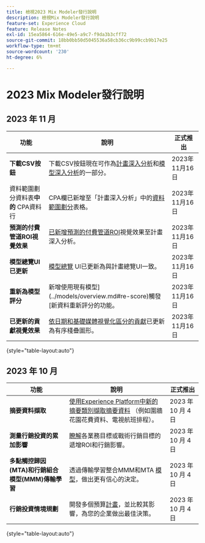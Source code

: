 ```yaml
---
title: 檢視2023 Mix Modeler發行說明
description: 檢視Mix Modeler發行說明
feature-set: Experience Cloud
feature: Release Notes
exl-id: 15ea5864-616e-49e5-a9c7-f9da3b3cff72
source-git-commit: 18bb0bb50d5045536a58cb36cc9b99ccb9b17e25
workflow-type: tm+mt
source-wordcount: '230'
ht-degree: 6%

---
```


# 2023 Mix Modeler發行說明

## 2023 年 11 月


| 功能 | 說明 | 正式推出 |
|---|---|---|
| **下載CSV按鈕** | 下載CSV按鈕現在可作為[計畫深入分析](../plans/edit.md)和[模型深入分析](../models/insights.md#model-insights)的一部分。 | 2023年11月16日 |
| 資料範圍劃分資料表&#x200B;**中的** CPA資料行 | CPA欄已新增至「計畫深入分析」中的[資料範圍劃分](../plans/edit.md)表格。 | 2023年11月16日 |
| **預測的付費管道ROI視覺效果** | [已新增預測的付費管道ROI](../plans/edit.md)視覺效果至計畫深入分析。 | 2023年11月16日 |
| **模型總覽UI已更新** | [模型總覽](../models/overview.md) UI已更新為與計畫總覽UI一致。 | 2023年11月16日 |
| **重新為模型評分** | 新增使用現有模型](../models/overview.md#re-score)觸發[新資料重新評分的功能。 | 2023年11月16日 |
| **已更新的貢獻視覺效果** | [依日期和基礎媒體視覺化區分的貢獻](../models/insights.md#model-insights)已更新為有序棧疊圖形。 | 2023年11月16日 |

{style="table-layout:auto"}


## 2023 年 10 月

| 功能 | 說明 | 正式推出 |
|---|---|---|
| **摘要資料擷取** | [使用Experience Platform中新的摘要類別擷取摘要資料](../ingest-data/overview.md) （例如圍牆花園花費資料、電視航班排程）。 | 2023 年 10 月 4 日 |
| **測量行銷投資的累加影響** | [瞭解](../dashboard/overview.md)各業務目標或戰術行銷目標的遞增ROI和行銷影響。 | 2023 年 10 月 4 日 |
| **多點觸控歸因(MTA)和行銷組合模型(MMM)傳輸學習** | 透過傳輸學習整合MMM和MTA [模型](../models/overview.md)，做出更有信心的決定。 | 2023 年 10 月 4 日 |
| **行銷投資情境規劃** | 開發多個預算[計畫](../plans/overview.md)，並比較其影響，為您的企業做出最佳決策。 | 2023 年 10 月 4 日 |

{style="table-layout:auto"}
